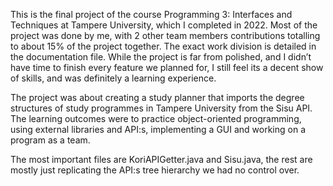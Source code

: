 This is the final project of the course Programming 3: Interfaces and Techniques at Tampere University, which I completed in 2022. 
Most of the project was done by me, with 2 other team members contributions totalling to about 15% of the project together. The exact
work division is detailed in the documentation file.
While the project is far from polished, and I didn’t have time to finish every feature we planned for, 
I still feel its a decent show of skills, and was definitely a learning experience.

The project was about creating a study planner that imports the degree structures of study programmes in Tampere University from the Sisu API. 
The learning outcomes were to practice object-oriented programming, using external libraries and API:s, implementing a GUI and working on a program as a team. 

The most important files are KoriAPIGetter.java and Sisu.java, the rest are mostly just replicating the API:s tree hierarchy we had no control over.

